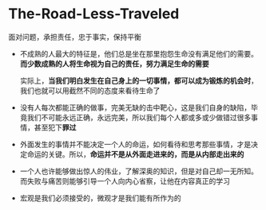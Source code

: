 # The-Road-Less-Traveled

面对问题，承担责任，忠于事实，保持平衡



* 不成熟的人最大的特征是，他们总是坐在那里抱怨生命没有满足他们的需要。**而少数成熟的人将生命视为自己的责任，努力满足生命的需要**

  实际上，**当我们明白发生在自己身上的一切事情，都可以成为锻炼的机会时**，我们也就可以用截然不同的态度来看待生命了

* 没有人每次都能正确的做事，完美无缺的击中靶心，这是我们自身的缺陷，毕竟我们不可能永远正确，永远完美，所以我们每个人都或多或少做错过很多事情，甚至犯下**罪过**

* 外面发生的事情并不能决定一个人的命运，如何看待和思考那些事情，才是决定命运的关键。所以，**命运并不是从外面走进来的，而是从内部走出来的**

* 一个人也许能够做出惊人的伟业，了解深奥的知识，但是对自己却一无所知。而失败与痛苦则能够引导一个人向内心省察，让他在内容真正的学习

* 宏观是我们必须接受的，微观才是我们能有所作为的